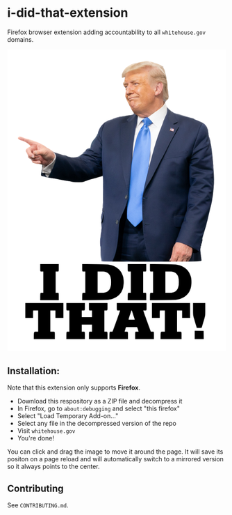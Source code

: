 # i-did-that-extension

Firefox browser extension adding accountability to all `whitehouse.gov` domains.

![Point Right Image](images/i-did-that-trump-point-right.png)

## Installation:
Note that this extension only supports **Firefox**.
- Download this respository as a ZIP file and decompress it
- In Firefox, go to `about:debugging` and select "this firefox"
- Select "Load Temporary Add-on..."
- Select any file in the decompressed version of the repo
- Visit `whitehouse.gov`
- You're done!

You can click and drag the image to move it around the page. It will save its positon on a page reload and will automatically switch to a mirrored version so it always points to the center.

## Contributing
See `CONTRIBUTING.md`.